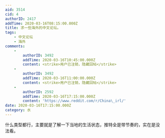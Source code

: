 ```yaml
---
aid: 3514
cid: 4
authorID: 2417
addTime: 2020-03-16T08:15:00.000Z
title: 求一些海外的中文论坛。
tags:
    - 中文论坛
    - 海外
comments:
    -
        authorID: 3492
        addTime: 2020-03-16T10:45:00.000Z
        content: <strike>用户已注销，隐藏回帖</strike>
    -
        authorID: 3492
        addTime: 2020-03-16T11:00:00.000Z
        content: <strike>用户已注销，隐藏回帖</strike>
    -
        authorID: 2592
        addTime: 2020-03-16T17:15:00.000Z
        content: 'https://www.reddit.com/r/China\_irl/'
date: 2020-03-16T17:15:00.000Z
category: 水
---
```


什么类型都行，主要就是了解一下当地的生活状态，推特全是带节奏的，实在是没法看。

